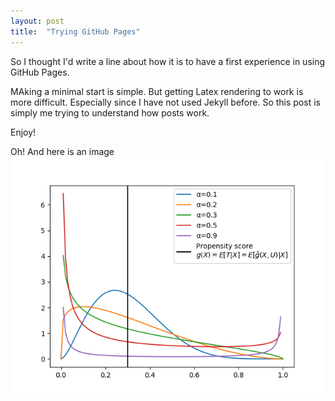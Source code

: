 ```yaml
---
layout: post
title:  "Trying GitHub Pages"
---
```

So I thought I'd write a line about how it is to have a first experience in using GitHub Pages.

MAking a minimal start is simple. But getting Latex rendering to work is more difficult. Especially since I have not used Jekyll before.
So this post is simply me trying to understand how posts work. 

Enjoy!


Oh! And here is an image ![Some curves in  achart](/assets/betas.png)